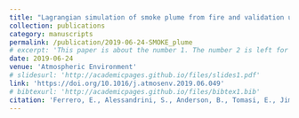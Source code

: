 ```yaml
---
title: "Lagrangian simulation of smoke plume from fire and validation using ground-based lidar and aircraft measurements"
collection: publications
category: manuscripts
permalink: /publication/2019-06-24-SMOKE_plume
# excerpt: 'This paper is about the number 1. The number 2 is left for future work.'
date: 2019-06-24
venue: 'Atmospheric Environment'
# slidesurl: 'http://academicpages.github.io/files/slides1.pdf'
link: 'https://doi.org/10.1016/j.atmosenv.2019.06.049'
# bibtexurl: 'http://academicpages.github.io/files/bibtex1.bib'
citation: 'Ferrero, E., Alessandrini, S., Anderson, B., Tomasi, E., Jimenez, P., and Meech, S.: Lagrangian simulation of smoke plume from fire and validation using ground-based lidar and aircraft measurements, Atmos. Environ., 213, 659–674, https://doi.org/10.1016/j.atmosenv.2019.06.049, 2019. '
---
```

